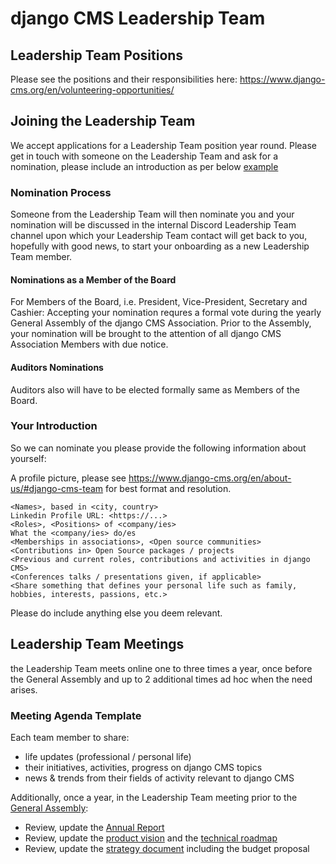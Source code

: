 # django CMS Leadership Team

## Leadership Team Positions

Please see the positions and their responsibilities here: https://www.django-cms.org/en/volunteering-opportunities/

## Joining the Leadership Team

We accept applications for a Leadership Team position year round. Please get in touch with someone on the Leadership Team and ask for a nomination, please include an introduction as per below [example](#your-introduction)

### Nomination Process

Someone from the Leadership Team will then nominate you and your nomination will be discussed in the internal Discord Leadership Team channel upon which your Leadership Team contact will get back to you, hopefully with good news, to start your onboarding as a new Leadership Team member.

#### Nominations as a Member of the Board

For Members of the Board, i.e. President, Vice-President, Secretary and Cashier: Accepting your nomination requres a formal vote during the yearly General Assembly of the django CMS Association. Prior to the Assembly, your nomination will be brought to the attention of all django CMS Association Members with due notice.

#### Auditors Nominations

Auditors also will have to be elected formally same as Members of the Board.

### Your Introduction

So we can nominate you please provide the following information about yourself:

A profile picture, please see https://www.django-cms.org/en/about-us/#django-cms-team for best format and resolution.

```
<Names>, based in <city, country>
Linkedin Profile URL: <https://...>
<Roles>, <Positions> of <company/ies>
What the <company/ies> do/es
<Memberships in associations>, <Open source communities>
<Contributions in> Open Source packages / projects
<Previous and current roles, contributions and activities in django CMS>
<Conferences talks / presentations given, if applicable>
<Share something that defines your personal life such as family, hobbies, interests, passions, etc.>
```

Please do include anything else you deem relevant.

## Leadership Team Meetings

the Leadership Team meets online one to three times a year, once before the General Assembly and up to 2 additional times ad hoc when the need arises.

### Meeting Agenda Template

Each team member to share:
- life updates (professional / personal life)
- their initiatives, activities, progress on django CMS topics
- news & trends from their fields of activity relevant to django CMS

Additionally, once a year, in the Leadership Team meeting prior to the [General Assembly](/association/general-assembly.md):
- Review, update the [Annual Report](https://report.django-cms.org)
- Review, update the [product vision](https://www.django-cms.org/en/product-vision/) and the [technical roadmap](https://www.django-cms.org/en/roadmap/)
- Review, update the [strategy document](https://strategy.django-cms.org) including the budget proposal